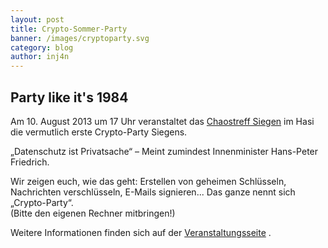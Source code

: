 ```yaml
---
layout: post
title: Crypto-Sommer-Party
banner: /images/cryptoparty.svg
category: blog
author: inj4n
---
```


## Party like it's 1984

Am 10. August 2013 um 17 Uhr veranstaltet das [Chaostreff Siegen](http://chaostreff-siegen.de) im Hasi die vermutlich erste Crypto-Party Siegens.   

„Datenschutz ist Privatsache“ – Meint zumindest Innenminister Hans-Peter Friedrich.     

Wir zeigen euch, wie das geht: Erstellen von geheimen Schlüsseln, Nachrichten verschlüsseln, E-Mails signieren... Das ganze nennt sich „Crypto-Party“.   
(Bitte den eigenen Rechner mitbringen!)  

Weitere Informationen finden sich auf der [Veranstaltungsseite](http://chaostreff-siegen.de/veranstaltungen/cryptoparty/) .
